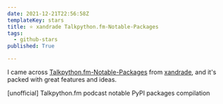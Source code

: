 ```yaml
---
date: 2021-12-21T22:56:58Z
templateKey: stars
title: ⭐ xandrade Talkpython.fm-Notable-Packages
tags:
  - github-stars
published: True

---
```


I came across [Talkpython.fm-Notable-Packages](https://github.com/xandrade/Talkpython.fm-Notable-Packages) from [xandrade](https://github.com/xandrade), and it's packed with great features and ideas.

[unofficial] Talkpython.fm podcast notable PyPI packages compilation
